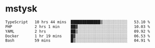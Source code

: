 # mstysk

<!--START_SECTION:waka-->

```txt
TypeScript   10 hrs 44 mins  █████████████▒░░░░░░░░░░░   53.10 %
PHP          2 hrs 1 min     ██▓░░░░░░░░░░░░░░░░░░░░░░   10.03 %
YAML         2 hrs           ██▒░░░░░░░░░░░░░░░░░░░░░░   09.92 %
Docker       1 hr 19 mins    █▓░░░░░░░░░░░░░░░░░░░░░░░   06.53 %
Bash         59 mins         █▒░░░░░░░░░░░░░░░░░░░░░░░   04.91 %
```

<!--END_SECTION:waka-->
